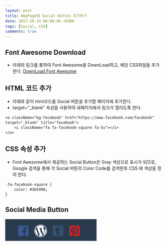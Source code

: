 ```yaml
---
layout: post
title: WepPage에 Social Button 추가하기 
date: 2017-10-19 00:00:00 +0300
tags: [Social, CSS]
comments: true
---
```


## Font Awesome Download
 - 아래의 링크를 통하여 Font Awesome을 DownLoad하고, 해당 CSS파일을 추가한다.
 [DownLoad Font Awesome](http://fontawesome.io/get-started/)

## HTML 코드 추가
 - 아래와 같이 html코드를 Social 버튼을 추가할 페이지에 추가한다.
 - target="_blank" 속성을 사용하여 새페이지에서 링크가 열리도록 한다. 
~~~
<a className="bg-facebook" href="https://www.facebook.com/facebook" target="_blank" title="facebook">
    <i className="fa fa-facebook-square fa-5x"></i> 
</a>
~~~

## CSS 속성 추가
 - Font Awesome에서 제공하는 Social Button은 Gray 색상으로 표시가 되므로, Google 검색을 통해 각 Social 버튼의 Color Code를 검색한후 CSS 에 색상을 정의 한다. 
~~~
.fa-facebook-square {
    color: #3b5998;
}
~~~

## Social Media Button
![Social Buttons](../assets/image/2017/10/19/2017-10-19-6.png)